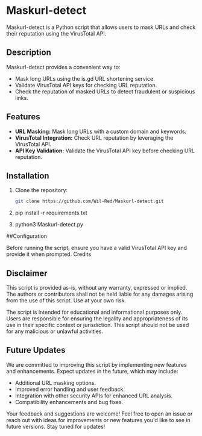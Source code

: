 # Maskurl-detect 


Maskurl-detect  is a Python script that allows users to mask URLs and check their reputation using the VirusTotal API.

## Description

Maskurl-detect provides a convenient way to:
- Mask long URLs using the is.gd URL shortening service.
- Validate VirusTotal API keys for checking URL reputation.
- Check the reputation of masked URLs to detect fraudulent or suspicious links.

## Features

- **URL Masking:** Mask long URLs with a custom domain and keywords.
- **VirusTotal Integration:** Check URL reputation by leveraging the VirusTotal API.
- **API Key Validation:** Validate the VirusTotal API key before checking URL reputation.

## Installation

1. Clone the repository:
   ```bash
   git clone https://github.com/Wil-Red/Maskurl-detect.git


2. pip install -r requirements.txt


3. python3 Maskurl-detect.py


##Configuration

Before running the script, ensure you have a valid VirusTotal API key and provide it when prompted.
Credits


## Disclaimer

This script is provided as-is, without any warranty, expressed or implied. The authors or contributors shall not be held liable for any damages arising from the use of this script. Use at your own risk.

The script is intended for educational and informational purposes only. Users are responsible for ensuring the legality and appropriateness of its use in their specific context or jurisdiction. This script should not be used for any malicious or unlawful activities.


## Future Updates

We are committed to improving this script by implementing new features and enhancements. Expect updates in the future, which may include:

- Additional URL masking options.
- Improved error handling and user feedback.
- Integration with other security APIs for enhanced URL analysis.
- Compatibility enhancements and bug fixes.

Your feedback and suggestions are welcome! Feel free to open an issue or reach out with ideas for improvements or new features you'd like to see in future versions.
Stay tuned for updates!
  
